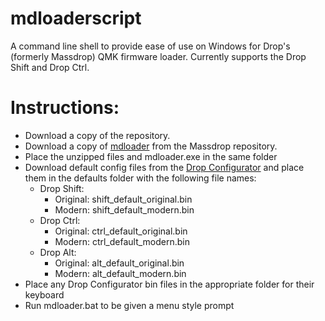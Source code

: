 # mdloaderscript
A command line shell to provide ease of use on Windows for Drop's (formerly Massdrop) QMK firmware loader.
Currently supports the Drop Shift and Drop Ctrl.

# Instructions:
- Download a copy of the repository.
- Download a copy of [mdloader](https://github.com/Massdrop/mdloader/releases) from the Massdrop repository.
- Place the unzipped files and mdloader.exe in the same folder
- Download default config files from the [Drop Configurator](https://drop.com/mechanical-keyboards/configurator) and place them in the defaults folder with the following file names:
    - Drop Shift:
        - Original: shift_default_original.bin
        - Modern: shift_default_modern.bin
    - Drop Ctrl:
        - Original: ctrl_default_original.bin
        - Modern: ctrl_default_modern.bin
    - Drop Alt:
        - Original: alt_default_original.bin
        - Modern: alt_default_modern.bin
- Place any Drop Configurator bin files in the appropriate folder for their keyboard
- Run mdloader.bat to be given a menu style prompt
